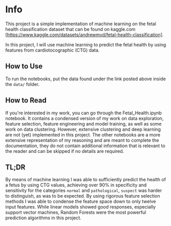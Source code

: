 # Info

This project is a simple implementation of machine learning on the fetal health classification dataset that can be found on kaggle.com [https://www.kaggle.com/datasets/andrewmvd/fetal-health-classification].

In this project, I will use machine learning to predict the fetal health by using features from cardiotocographic (CTG) data.

## How to Use

To run the notebooks, put the data found under the link posted above inside the `data/` folder.

## How to Read

If you're interested in my work, you can go through the Fetal_Health.ipynb notebook. It contains a condensed version of my work on data exploration, feature selection, feature engineering and model training, as well as some work on data clustering. However, extensive clustering and deep learning are not (yet) implemented in this project. The other notebooks are a more extensive representation of my reasoning and are meant to complete the documentation, they do not contain additional information that is relevant to the reader and can be skipped if no details are required.

## TL;DR

By means of machine learning I was able to sufficiently predict the health of a fetus by using CTG values, achieving over 90% in specificity and sensitivity for the categories `normal` and `pathological`, `suspect` was harder to distinguish, as was to be expected. By using rigorous feature selection methods I was able to condense the feature space down to only twelve input features. While linear models showed good responses, especially support vector machines, Random Forests were the most powerful prediction algorithms in this project.
